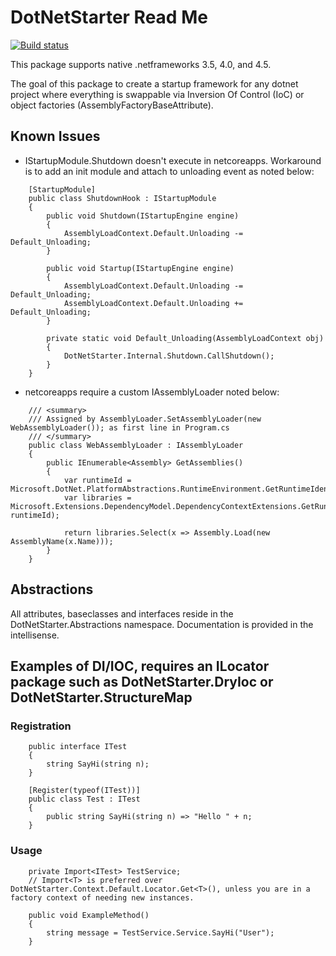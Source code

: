 # DotNetStarter Read Me

[![Build status](https://ci.appveyor.com/api/projects/status/5fop92dergddj1e9?svg=true)](https://ci.appveyor.com/project/bmcdavid/dotnetstarter)

This package supports native .netframeworks 3.5, 4.0, and 4.5.

The goal of this package to create a startup framework for any dotnet project where everything is swappable via Inversion Of Control (IoC) or object factories (AssemblyFactoryBaseAttribute).

## Known Issues

* IStartupModule.Shutdown doesn't execute in netcoreapps. Workaround is to add an init module and attach to unloading event as noted below:
```
    [StartupModule]
    public class ShutdownHook : IStartupModule
    {
        public void Shutdown(IStartupEngine engine)
        {
            AssemblyLoadContext.Default.Unloading -= Default_Unloading;
        }

        public void Startup(IStartupEngine engine)
        {
            AssemblyLoadContext.Default.Unloading -= Default_Unloading;
            AssemblyLoadContext.Default.Unloading += Default_Unloading;
        }

        private static void Default_Unloading(AssemblyLoadContext obj)
        {
            DotNetStarter.Internal.Shutdown.CallShutdown();
        }
    }
```

* netcoreapps require a custom IAssemblyLoader noted below:
```
    /// <summary>
    /// Assigned by AssemblyLoader.SetAssemblyLoader(new WebAssemblyLoader()); as first line in Program.cs
    /// </summary>
    public class WebAssemblyLoader : IAssemblyLoader
    {
        public IEnumerable<Assembly> GetAssemblies()
        {
            var runtimeId = Microsoft.DotNet.PlatformAbstractions.RuntimeEnvironment.GetRuntimeIdentifier();
            var libraries = Microsoft.Extensions.DependencyModel.DependencyContextExtensions.GetRuntimeAssemblyNames(Microsoft.Extensions.DependencyModel.DependencyContext.Default, runtimeId);

            return libraries.Select(x => Assembly.Load(new AssemblyName(x.Name)));
        }
    }

```
## Abstractions

All attributes, baseclasses and interfaces reside in the DotNetStarter.Abstractions namespace. Documentation is provided in the intellisense.

## Examples of DI/IOC, requires an ILocator package such as DotNetStarter.DryIoc or DotNetStarter.StructureMap
### Registration
```
    public interface ITest
    {
        string SayHi(string n);
    }

    [Register(typeof(ITest))]
    public class Test : ITest
    {
        public string SayHi(string n) => "Hello " + n;
    }
```
### Usage
```
	private Import<ITest> TestService;
	// Import<T> is preferred over DotNetStarter.Context.Default.Locator.Get<T>(), unless you are in a factory context of needing new instances.
        
    public void ExampleMethod()
    {
        string message = TestService.Service.SayHi("User");
    }
```